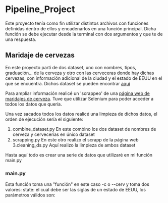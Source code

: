 Pipeline_Project
================

Este proyecto tenía como fin utilizar distintos archivos con funciones definidas dentro de ellos y encadenarlos en una función principal. Dicha función se debe ejecutar desde la terminal con dos argumentos y que te de una respuesta.

Maridaje de cervezas
--------------------

En este proyecto partí de dos dataset, uno con nombres, tipos, graduación... de la cerveza y otro con las cerveceras donde hay dichas cervezas, con información adicional de la ciudad y el estado de EEUU en el que se encuentra. Dichos dataset se pueden encontrar [aquí](https://www.kaggle.com/nickhould/craft-cans)

Para ampliar información realicé un 'scrappeo' de una [página web de maridajes de cerveza](https://www.thebeertimes.com/maridaje-con-cerveza/). Tuve que utilizar Selenium para poder acceder a todos los datos que quería.

Una vez sacados todos los datos realicé una limpieza de dichos datos, el orden de ejecución sería el siguiente:
1. combine_dataset.py
   En este combino los dos dataset de nombres de cerveza y cervecerías en único dataset
2. scrapping.py
  En este otro realizo el scrapp de la página web
3.cleaning_ds.py
  Aquí realizo la limpieza de ambos dataset

Hasta aquí todo es crear una serie de datos que utilizaré en mi función main.py

### main.py
Esta función toma una "función" en este caso -c o --cerv y toma dos valores:
state: el cual debe ser las siglas de un estado de EEUU, los parámetros válidos son:
  



